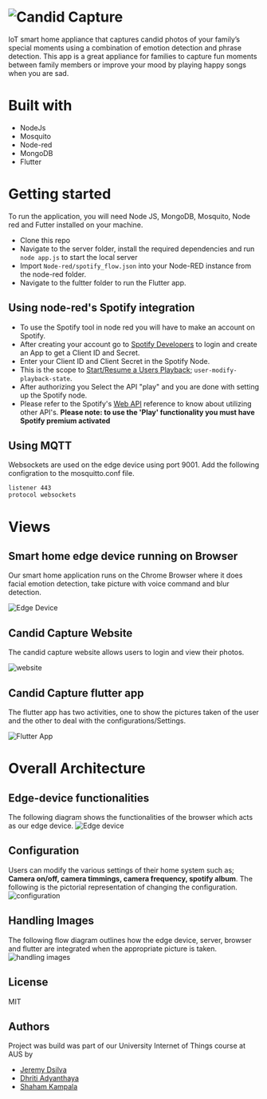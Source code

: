 # ![Candid Capture](https://user-images.githubusercontent.com/50911194/103921555-b4906800-5123-11eb-9f51-7cbc69a807b1.png)

IoT smart home appliance that captures candid photos of your family’s special moments using a combination of emotion detection and phrase detection. This app is a great appliance for families to capture fun moments between family members or improve your mood by playing happy songs when you are sad.

# Built with
* NodeJs
* Mosquito
* Node-red
* MongoDB
* Flutter


# Getting started
To run the application, you will need Node JS, MongoDB, Mosquito, Node red and Futter installed on your machine.

- Clone this repo
- Navigate to the server folder, install the required dependencies and run `node app.js` to start the local server
- Import `Node-red/spotify_flow.json` into your Node-RED instance from the node-red folder.
- Navigate to the fultter folder to run the Flutter app.

## Using node-red's Spotify integration
- To use the Spotify tool in node red you will have to make an account on Spotify.
- After creating your account go to [Spotify Developers](https://developer.spotify.com/dashboard/) to login and create an App to get a Client ID and Secret.
- Enter your Client ID and Client Secret in the Spotify Node.
- This is the scope to [Start/Resume a Users Playback](https://developer.spotify.com/documentation/web-api/reference/player/start-a-users-playback/); `user-modify-playback-state`.
- After authorizing you Select the API "play" and you are done with setting up the Spotify node.
- Please refer to the Spotify's [Web API](https://developer.spotify.com/documentation/web-api/reference/) reference to know about utilizing other API's.
 <b> Please note: to use the 'Play' functionality you must have Spotify premium activated </b>
 
 ## Using MQTT
 Websockets are used on the edge device using port 9001. Add the following configration to the mosquitto.conf file.
 
```
listener 443
protocol websockets
```
# Views

## Smart home edge device running on Browser
Our smart home application runs on the Chrome Browser where it does facial emotion detection, take picture with voice command and blur detection.

![Edge Device](https://user-images.githubusercontent.com/50911194/104375042-30335000-553c-11eb-9913-9c9d979d7867.PNG)

## Candid Capture Website

The candid capture website allows users to login and view their photos.

![website](https://user-images.githubusercontent.com/50911194/104375385-bea7d180-553c-11eb-90fe-f3875a0af69f.PNG)

## Candid Capture flutter app

The flutter app has two activities, one to show the pictures taken of the user and the other to deal with the configurations/Settings.

![Flutter App](https://user-images.githubusercontent.com/50911194/104341806-a2dc0580-5513-11eb-8418-8f53965c6403.PNG)


# Overall Architecture
 
## Edge-device functionalities
The following diagram shows the functionalities of the browser which acts as our edge device.
![Edge device](https://user-images.githubusercontent.com/50911194/103926728-5ca92f80-512a-11eb-8ade-c84345a05095.PNG)

## Configuration
Users can modify the various settings of their home system such as; <b> Camera on/off, camera timmings, camera frequency, spotify album</b>. The following is the pictorial representation of changing the configuration.
![configuration](https://user-images.githubusercontent.com/50911194/103927893-194fc080-512c-11eb-86a3-efd7f5faffc2.PNG)

## Handling Images
The following flow diagram outlines how the edge device, server, browser and flutter are integrated when the appropriate picture is taken.
![handling images](https://user-images.githubusercontent.com/50911194/103928414-dc37fe00-512c-11eb-8374-dbfa7c2b59c8.PNG)


## License
MIT

## Authors
Project was build was part of our University Internet of Things course at AUS by

- [Jeremy Dsilva](https://github.com/JeremyDsilva)  
- [Dhriti Adyanthaya](https://github.com/dhritix1999)  
- [Shaham Kampala](https://github.com/skampala1) 
 

